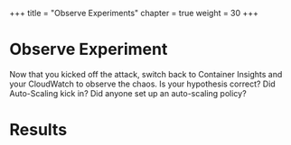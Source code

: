 +++
title = "Observe Experiments"
chapter = true
weight = 30
+++

# Observe Experiment
Now that you kicked off the attack, switch back to Container Insights and your CloudWatch to observe the chaos. Is your hypothesis correct? Did Auto-Scaling kick in? Did anyone set up an auto-scaling policy?

# Results 
